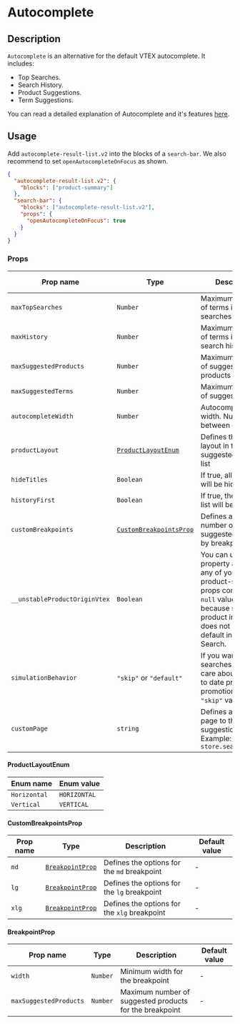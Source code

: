 # Autocomplete

## Description

`Autocomplete` is an alternative for the default VTEX autocomplete. It includes:

- Top Searches.
- Search History.
- Product Suggestions.
- Term Suggestions.

You can read a detailed explanation of Autocomplete and it's features [here](https://help.vtex.com/tracks/vtex-intelligent-search--19wrbB7nEQcmwzDPl1l4Cb/4gXFsEWjF7QF7UtI2GAvhL).

## Usage

Add `autocomplete-result-list.v2` into the blocks of a `search-bar`. We also recommend to set `openAutocompleteOnFocus` as shown.

```json
{
  "autocomplete-result-list.v2": {
    "blocks": ["product-summary"]
  },
  "search-bar": {
    "blocks": ["autocomplete-result-list.v2"],
    "props": {
      "openAutocompleteOnFocus": true
    }
  }
}
```

### Props

| Prop name                     | Type                                              | Description                                                                                                                                                                         | Default value |
| ----------------------------- | ------------------------------------------------- | ----------------------------------------------------------------------------------------------------------------------------------------------------------------------------------- | ------------- |
| `maxTopSearches`              | `Number`                                          | Maximum number of terms in the top searches list                                                                                                                                    | `10`          |
| `maxHistory`                  | `Number`                                          | Maximum number of terms in the search history list                                                                                                                                  | `5`           |
| `maxSuggestedProducts`        | `Number`                                          | Maximum number of suggested products                                                                                                                                                | `3`           |
| `maxSuggestedTerms`           | `Number`                                          | Maximum number of suggested terms                                                                                                                                                   | `3`           |
| `autocompleteWidth`           | `Number`                                          | Autocomplete width. Number between `0` and `100`                                                                                                                                    | -             |
| `productLayout`               | [`ProductLayoutEnum`](#productlayoutenum)         | Defines the product layout in the suggested products list                                                                                                                           | -             |
| `hideTitles`                  | `Boolean`                                         | If true, all the titles will be hidden                                                                                                                                              | `false`       |
| `historyFirst`                | `Boolean`                                         | If true, the history list will be prioritized                                                                                                                                       | `false`       |
| `customBreakpoints`           | [`CustomBreakpointsProp`](#custombreakpointsprop) | Defines a maximum number of suggested products by breakpoints                                                                                                                       | -             |
| `__unstableProductOriginVtex` | `Boolean`                                         | You can use this property as `true` if any of your product-summary props come with a `null` value. This is because some product information does not come by default in the Search. | `false`       |
| `simulationBehavior`          | `"skip"` or `"default"`                           | If you want faster searches and do not care about most up to date prices and promotions, use `"skip"` value.                                                                        | `default`     |
| `customPage` | `string` | Defines a custom page to the link of a suggestion. Example: `store.search.custom` |  `store.search`

#### ProductLayoutEnum

| Enum name    | Enum value   |
| ------------ | ------------ |
| `Horizontal` | `HORIZONTAL` |
| `Vertical`   | `VERTICAL`   |

#### CustomBreakpointsProp

| Prop name | Type                                | Description                                  | Default value |
| --------- | ----------------------------------- | -------------------------------------------- | ------------- |
| `md`      | [`BreakpointProp`](#breakpointprop) | Defines the options for the `md` breakpoint  | -             |
| `lg`      | [`BreakpointProp`](#breakpointprop) | Defines the options for the `lg` breakpoint  | -             |
| `xlg`     | [`BreakpointProp`](#breakpointprop) | Defines the options for the `xlg` breakpoint | -             |

#### BreakpointProp

| Prop name              | Type     | Description                                             | Default value |
| ---------------------- | -------- | ------------------------------------------------------- | ------------- |
| `width`                | `Number` | Minimum width for the breakpoint                        | -             |
| `maxSuggestedProducts` | `Number` | Maximum number of suggested products for the breakpoint | -             |
